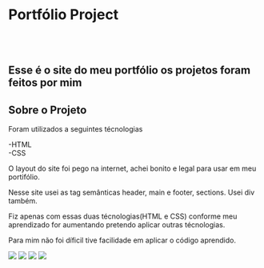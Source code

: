 <h1>Portfólio Project</h1>
<br>
<br>
<h2>Esse é o site do meu portfólio os projetos foram feitos por mim</h2>
  
  <h2>Sobre o Projeto</h2>
  
  Foram utilizados a seguintes técnologias<br>
  
  -HTML<br>
  -CSS<br>
  
  O layout do site foi pego na internet, achei bonito e legal para usar em meu portifólio.
  
  Nesse site usei as tag semânticas header, main e footer, sections. Usei div também.
  
  Fiz apenas com essas duas técnologias(HTML e CSS) conforme meu aprendizado for aumentando pretendo aplicar outras técnologias.
  
  Para mim não foi díficil tive facilidade em aplicar o código aprendido.
  
<img src="https://github.com/Johnrosa59/Portfolio-Project/blob/master/img/Portf%C3%B3lio%20README.png?raw=true">
<img src=https://github.com/Johnrosa59/Portfolio-Project/blob/master/img/Portf%C3%B3lio%20README%202.png?raw=true">
<img src="https://github.com/Johnrosa59/Portfolio-Project/blob/master/img/Portf%C3%B3lio%20README%203.png?raw=true">
<img src="https://github.com/Johnrosa59/Portfolio-Project/blob/master/img/Portf%C3%B3lio%20README%204.png?raw=true">
